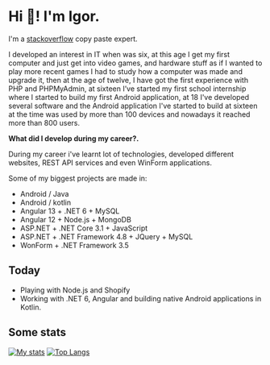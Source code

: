 # Hi 👋! I'm Igor.

I'm a [stackoverflow](https://stackoverflow.com/users/9945307/nicetomytyuk) copy paste expert.

I developed an interest in IT when was six, at this age I get my first computer and just get into video games, and hardware stuff as if I wanted to play more recent games I had to study how a computer was made and upgrade it, then at the age of twelve, I have got the first experience with PHP and PHPMyAdmin, at sixteen I’ve started my first school internship where I started to build my first Android application, at 18 I've developed several software and the Android application I've started to build at sixteen at the time was used by more than 100 devices and nowadays it reached more than 800 users.

**What did I develop during my career?.**

During my career i've learnt lot of technologies, developed different websites, REST API services and even WinForm applications.

Some of my biggest projects are made in:
- Android / Java
- Android / kotlin
- Angular 13 + .NET 6 + MySQL
- Angular 12 + Node.js + MongoDB
- ASP.NET + .NET Core 3.1 + JavaScript
- ASP.NET + .NET Framework 4.8 + JQuery + MySQL
- WonForm + .NET Framework 3.5

## Today

- Playing with Node.js and Shopify
- Working with .NET 6, Angular and building native Android applications in Kotlin.

## Some stats
[![My stats](https://github-readme-stats.vercel.app/api?username=nicetomytyuk&show_icons=true&line_height=33)](https://github.com/nicetomytyuk)
[![Top Langs](https://github-readme-stats.vercel.app/api/top-langs/?username=nicetomytyuk&langs_count=4)](https://github.com/nicetomytyuk)
